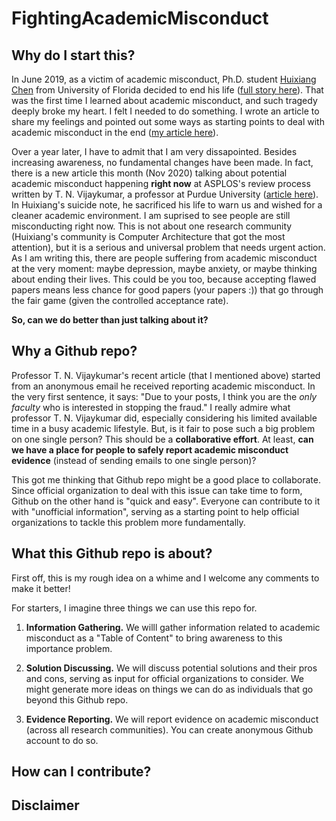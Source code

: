 # FightingAcademicMisconduct

## Why do I start this?
In June 2019, as a victim of academic misconduct, Ph.D. student [Huixiang Chen](https://sites.google.com/site/huixiangchen5319/) from University of Florida decided to end his life ([full story here](https://medium.com/@huixiangvoice/the-hidden-story-behind-the-suicide-phd-candidate-huixiang-chen-236cd39f79d3)). That was the first time I learned about academic misconduct, and such tragedy deeply broke my heart. I felt I needed to do something. I wrote an article to share my feelings and pointed out some ways as starting points to deal with academic misconduct in the end ([my article here](https://medium.com/@yixue_zhao/academic-misconduct-can-kill-innocent-lives-thoughts-on-huixiang-chens-suicide-f619f6465a80)).

Over a year later, I have to admit that I am very dissapointed. Besides increasing awareness, no fundamental changes have been made. In fact, there is a new article this month (Nov 2020) talking about potential academic misconduct happening **right now** at ASPLOS's review process written by T. N. Vijaykumar, a professor at Purdue University ([article here](https://medium.com/@tnvijayk/potential-organized-fraud-in-on-going-asplos-reviews-874ce14a3ebe)). In Huixiang's suicide note, he sacrificed his life to warn us and wished for a cleaner academic environment. I am suprised to see people are still misconducting right now. This is not about one research community (Huixiang's community is Computer Architecture that got the most attention), but it is a serious and universal problem that needs urgent action. As I am writing this, there are people suffering from academic misconduct at the very moment: maybe depression, maybe anxiety, or maybe thinking about ending their lives. This could be you too, because accepting flawed papers means less chance for good papers (your papers :)) that go through the fair game (given the controlled acceptance rate). 

**So, can we do better than just talking about it?**

## Why a Github repo?
Professor T. N. Vijaykumar's recent article (that I mentioned above) started from an anonymous email he received reporting academic misconduct. In the very first sentence, it says: "Due to your posts, I think you are the *only faculty* who is interested in stopping the fraud." I really admire what professor T. N. Vijaykumar did, especially considering his limited available time in a busy academic lifestyle. But, is it fair to pose such a big problem on one single person? This should be a **collaborative effort**. At least, **can we have a place for people to safely report academic misconduct evidence** (instead of sending emails to one single person)?

This got me thinking that Github repo might be a good place to collaborate. Since official organization to deal with this issue can take time to form, Github on the other hand is "quick and easy". Everyone can contribute to it with "unofficial information", serving as a starting point to help official organizations to tackle this problem more fundamentally.

## What this Github repo is about?
First off, this is my rough idea on a whime and I welcome any comments to make it better! 

For starters, I imagine three things we can use this repo for.

1. **Information Gathering.** We willl gather information related to academic misconduct as a "Table of Content" to bring awareness to this importance problem.

2. **Solution Discussing.** We will discuss potential solutions and their pros and cons, serving as input for official organizations to consider. We might generate more ideas on things we can do as individuals that go beyond this Github repo.

3. **Evidence Reporting.** We will report evidence on academic misconduct (across all research communities). You can create anonymous Github account to do so.

## How can I contribute?

## Disclaimer
